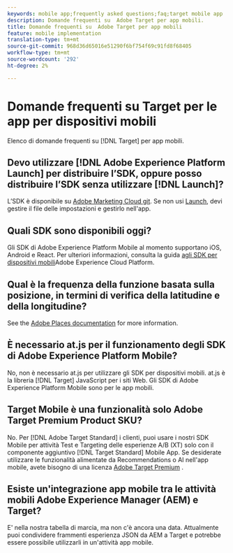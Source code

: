 ```yaml
---
keywords: mobile app;frequently asked questions;faq;target mobile app
description: Domande frequenti su  Adobe Target per app mobili.
title: Domande frequenti su  Adobe Target per app mobili
feature: mobile implementation
translation-type: tm+mt
source-git-commit: 968d36d65016e51290f6bf754f69c91fd8f68405
workflow-type: tm+mt
source-wordcount: '292'
ht-degree: 2%

---
```



# Domande frequenti su Target per le app per dispositivi mobili

Elenco di domande frequenti su [!DNL Target] per app mobili.

## Devo utilizzare [!DNL Adobe Experience Platform Launch] per distribuire l’SDK, oppure posso distribuire l’SDK senza utilizzare [!DNL Launch]?

L’SDK è disponibile su [Adobe Marketing Cloud git](https://github.com/Adobe-Marketing-Cloud/acp-sdks/). Se non usi [Launch](https://experienceleague.adobe.com/docs/launch/using/overview.html), devi gestire il file delle impostazioni e gestirlo nell&#39;app.

## Quali SDK sono disponibili oggi?

Gli SDK di Adobe Experience Platform Mobile al momento supportano iOS, Android e React. Per ulteriori informazioni, consulta la guida [agli SDK per dispositivi mobili](https://aep-sdks.gitbook.io/docs/)Adobe Experience Cloud Platform.

## Qual è la frequenza della funzione basata sulla posizione, in termini di verifica della latitudine e della longitudine?

See the [Adobe Places documentation](https://placesdocs.com/places-services-by-adobe-documentation/) for more information.

## È necessario at.js per il funzionamento degli SDK di Adobe Experience Platform Mobile?

No, non è necessario at.js per utilizzare gli SDK per dispositivi mobili. at.js è la libreria [!DNL Target] JavaScript per i siti Web. Gli SDK di Adobe Experience Platform Mobile sono per le app mobili.

## Target Mobile è una funzionalità  solo Adobe Target Premium Product SKU?

No. Per [!DNL Adobe Target Standard] i clienti, puoi usare i nostri SDK Mobile per attività Test e Targeting delle esperienze A/B (XT) solo con il componente aggiuntivo [!DNL Target Standard] Mobile App. Se desiderate utilizzare le funzionalità alimentate da Recommendations o AI nell&#39;app mobile, avete bisogno di una licenza [Adobe Target Premium](/help/c-intro/intro.md#premium) .

## Esiste un&#39;integrazione app mobile tra le attività mobili Adobe Experience Manager (AEM) e Target?

E&#39; nella nostra tabella di marcia, ma non c&#39;è ancora una data. Attualmente puoi condividere frammenti [](/help/c-experiences/c-manage-content/aem-experience-fragments.md) esperienza JSON da AEM a Target e potrebbe essere possibile utilizzarli in un&#39;attività app mobile.
